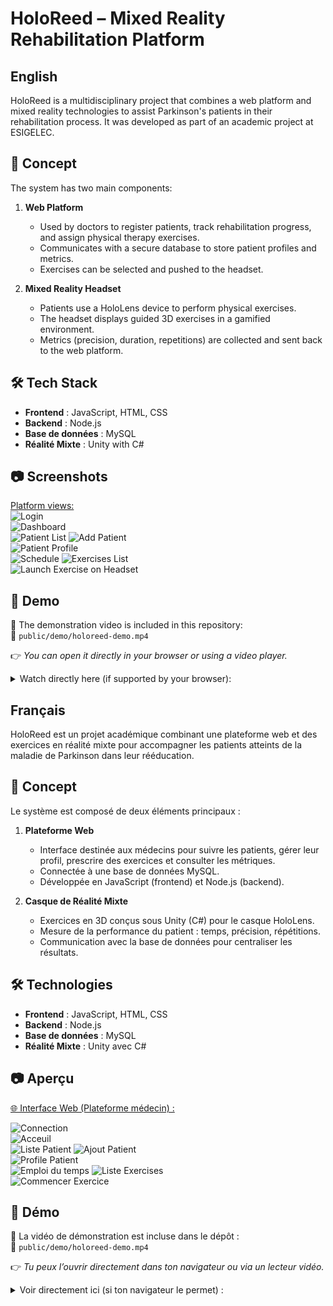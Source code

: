 # HoloReed – Mixed Reality Rehabilitation Platform


## English

HoloReed is a multidisciplinary project that combines a web platform and mixed reality technologies to assist Parkinson's patients in their rehabilitation process. It was developed as part of an academic project at ESIGELEC.

## 🧠 Concept

The system has two main components:

1. **Web Platform**  
   - Used by doctors to register patients, track rehabilitation progress, and assign physical therapy exercises.
   - Communicates with a secure database to store patient profiles and metrics.
   - Exercises can be selected and pushed to the headset.

2. **Mixed Reality Headset**  
   - Patients use a HoloLens device to perform physical exercises.
   - The headset displays guided 3D exercises in a gamified environment.
   - Metrics (precision, duration, repetitions) are collected and sent back to the web platform.

## 🛠️ Tech Stack

- **Frontend** : JavaScript, HTML, CSS
- **Backend** : Node.js
- **Base de données** : MySQL
- **Réalité Mixte** : Unity with C# 

## 📷 Screenshots

<ins>Platform views:</ins>  
![Login](./screenshots/Login.png)  
![Dashboard](./screenshots/Dashboard.png)  
![Patient List](./screenshots/Patient_List.png)
![Add Patient](./screenshots/Add_Patient.png)  
![Patient Profile](./screenshots/Patient_Profile.png)  
![Schedule](./screenshots/Schedule.png)
![Exercises List](./screenshots/Exercises_List.png)  
![Launch Exercise on Headset](./screenshots/Launch_Exercise.png)  

## 🎥 Demo

📂 The demonstration video is included in this repository:  
📁 `public/demo/holoreed-demo.mp4`

👉 *You can open it directly in your browser or using a video player.*

<details>
  <summary>Watch directly here (if supported by your browser):</summary>

  <video width="100%" controls>
    <source src="./public/demo/holoreed-demo.mp4" type="video/mp4">
    Your browser does not support HTML5 video playback.
  </video>

</details>




## Français

HoloReed est un projet académique combinant une plateforme web et des exercices en réalité mixte pour accompagner les patients atteints de la maladie de Parkinson dans leur rééducation.

## 🧠 Concept

Le système est composé de deux éléments principaux :

1. **Plateforme Web**  
   - Interface destinée aux médecins pour suivre les patients, gérer leur profil, prescrire des exercices et consulter les métriques.
   - Connectée à une base de données MySQL.
   - Développée en JavaScript (frontend) et Node.js (backend).

2. **Casque de Réalité Mixte**  
   - Exercices en 3D conçus sous Unity (C#) pour le casque HoloLens.
   - Mesure de la performance du patient : temps, précision, répétitions.
   - Communication avec la base de données pour centraliser les résultats.

## 🛠️ Technologies

- **Frontend** : JavaScript, HTML, CSS
- **Backend** : Node.js
- **Base de données** : MySQL
- **Réalité Mixte** : Unity avec C# 

## 📷 Aperçu

<ins>🌐 Interface Web (Plateforme médecin) :</ins>  

![Connection](./screenshots/Login.png)  
![Acceuil](./screenshots/Dashboard.png)  
![Liste Patient](./screenshots/Patient_List.png)
![Ajout Patient](./screenshots/Add_Patient.png)  
![Profile Patient](./screenshots/Patient_Profile.png)  
![Emploi du temps](./screenshots/Schedule.png)
![Liste Exercises](./screenshots/Exercises_List.png)  
![Commencer Exercice](./screenshots/Launch_Exercise.png)  


## 🎥 Démo

📂 La vidéo de démonstration est incluse dans le dépôt :  
📁 `public/demo/holoreed-demo.mp4`

👉 *Tu peux l’ouvrir directement dans ton navigateur ou via un lecteur vidéo.*
<details>
  <summary>Voir directement ici (si ton navigateur le permet) :</summary>

  <video width="100%" controls>
    <source src="./public/demo/holoreed-demo.mp4" type="video/mp4">
    Votre navigateur ne supporte pas la lecture de vidéos HTML5.
  </video>

</details>


